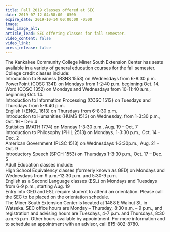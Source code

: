 ```yaml
---
title: Fall 2019 classes offered at SEC
date: 2019-07-12 04:58:00 -0500
expire_date: 2019-10-14 00:00:00 -0500
image:
news_image_alt:
article_lead: SEC offering classes for fall semester.
video_content: false
video_link:
press_release: false
---
```


The Kankakee Community College Miner South Extension Center has seats available in a variety of general education courses for the fall semester.<br>College credit classes include:<br>Introduction to Business (BSNS 1553) on Wednesdays from 6-8:30 p.m.<br>PowerPoint (COSC 1341) on Mondays from 1-2:40 p.m. beginning Oct. 14.<br>Word (COSC 1352) on Mondays and Wednesdays from 10-11:40 a.m., beginning Oct. 14.<br>Introduction to Information Processing (COSC 1513) on Tuesdays and Thursdays from 5-6:40 p.m.<br>English I (ENGL 1613) on Thursdays from 6-8:30 p.m.<br>Introduction to Humanities (HUMS 1513) on Wednesday, from 1-3:30 p.m., Oct. 16 – Dec 4<br>Statistics (MATH 1774) on Monday 1-3:30 p.m., Aug. 19 – Oct. 7<br>Introduction to Philosophy (PHIL 2513) on Mondays, 1-3:30 p.m., Oct. 14 – Dec. 2<br>American Government (PLSC 1513) on Wednesdays 1-3:30p.m., Aug. 21 – Oct. 9<br>Introductory Speech (SPCH 1553) on Thursdays 1-3:30 p.m., Oct. 17 – Dec. 5<br>Adult Education classes include:<br>High School Equivalency classes (formerly known as GED) on Mondays and Wednesdays from 9 a.m.-12:30 p.m. and 5:30-9 p.m.&nbsp;<br>English as a Second Language classes (ESL) on Mondays and Tuesdays from 6-9 p.m., starting Aug. 19<br>Entry into GED and ESL require student to attend an orientation. Please call the SEC to be placed on the orientation schedule.<br>The Miner South Extension Center is located at 1488 E Walnut St. in Watseka. SEC office hours are Monday – Thursday, 8:30 a.m. – 9 p.m., and registration and advising hours are Tuesdays, 4-7 p.m. and Thursdays, 8:30 a.m.-5 p.m. Other hours available by appointment. For more information and to schedule an appointment with an advisor, call 815-802-8780.<br>&nbsp;